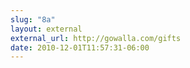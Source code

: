 ```yaml
---
slug: "8a"
layout: external
external_url: http://gowalla.com/gifts
date: 2010-12-01T11:57:31-06:00
---
```


